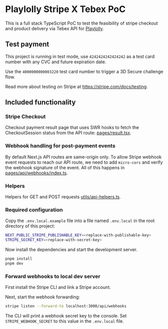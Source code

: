 # Playlolly Stripe X Tebex PoC

This is a full stack TypeScript PoC to test the feasibility of stripe checkout and product delivery via Tebex API for [Playlolly](https://playlolly.net).

## Test payment

This project is running in test mode, use `4242424242424242` as a test card number with any CVC and future expiration date.

Use the `4000000000003220` test card number to trigger a 3D Secure challenge flow.

Read more about testing on Stripe at https://stripe.com/docs/testing.


## Included functionality

### Stripe Checkout
Checkout payment result page that uses SWR hooks to fetch the CheckoutSession status from the API route: [pages/result.tsx](pages/result.tsx).

### Webhook handling for post-payment events
By default Next.js API routes are same-origin only. To allow Stripe webhook event requests to reach our API route, we need to add `micro-cors` and verify the webhook signature of the event. All of this happens in [pages/api/webhooks/index.ts](pages/api/webhooks/index.ts).

### Helpers
Helpers for GET and POST requests [utils/api-helpers.ts](utils/api-helpers.ts).

### Required configuration

Copy the `.env.local.example` file into a file named `.env.local` in the root directory of this project:

```bash
NEXT_PUBLIC_STRIPE_PUBLISHABLE_KEY=<replace-with-publishable-key>
STRIPE_SECRET_KEY=<replace-with-secret-key>
```

Now install the dependencies and start the development server.

```bash
pnpm install
pnpm dev
```

### Forward webhooks to local dev server

First install the Stripe CLI and link a Stripe account.

Next, start the webhook forwarding:

```bash
stripe listen --forward-to localhost:3000/api/webhooks
```

The CLI will print a webhook secret key to the console. Set `STRIPE_WEBHOOK_SECRET` to this value in the `.env.local` file.
